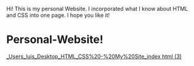 
Hi! This is my personal Website. I incorporated what I know about HTML and CSS into one page. I hope you like it!
# Personal-Website!

[_Users_luis_Desktop_HTML_CSS%20-%20My%20Site_index html (3)](https://user-images.githubusercontent.com/91508647/136269302-4c37eff7-4103-4fa7-a9f2-bcca7f374b7b.png)


